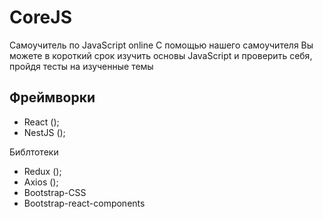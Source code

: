 # CoreJS
Самоучитель по JavaScript online
С помощью нашего самоучителя Вы можете в короткий срок изучить основы JavaScript и проверить себя, пройдя тесты на изученные темы

Фреймворки
   -

- React ();
- NestJS ();

Библтотеки
  - Redux ();
  - Axios ();
  - Bootstrap-CSS
  - Bootstrap-react-components
